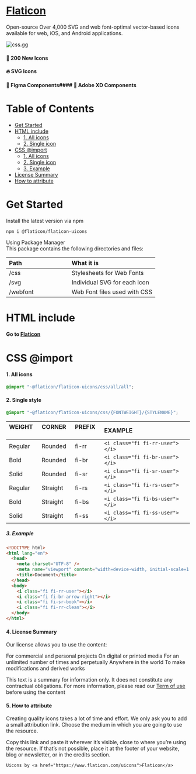 # [Flaticon <UICONS>](https://www.flaticon.com/uicons/interface-icons)

Open-source Over 4,000 SVG and web font-optimal vector-based icons available for web, iOS, and Android applications.

![css.gg](https://media.flaticon.com/dist/min/img/interface-icons/uicons.png)

#### 🚀 200 New Icons

#### 🔥 SVG Icons

#### 🦄 Figma Components#### 🔮 Adobe XD Components

# Table of Contents

- [Get Started](#get-started)
- [HTML include](#html-include)
  - [1. All icons](#1-all-icons)
  - [2. Single icon](#2-single-icon)
- [CSS @import](#css--import)
  - [1. All icons](#1-all-icons-1)
  - [2. Single icon](#2-single-icon-1)
  - [3. Example](#3-example)
- [License Summary](#4-ĺicense-summary)
- [How to attribute](#5-how-to-attribute)

# Get Started

Install the latest version via npm

```shell
npm i @flaticon/flaticon-uicons
```

Using Package Manager \
This package contains the following directories and files:

| Path &nbsp; &nbsp; &nbsp; &nbsp; &nbsp; &nbsp; &nbsp; &nbsp; &nbsp; &nbsp; &nbsp; &nbsp; &nbsp; &nbsp; | What it is                   |
| :----------------------------------------------------------------------------------------------------- | :--------------------------- |
| /css                                                                                                   | Stylesheets for Web Fonts    |
| /svg                                                                                                   | Individual SVG for each icon |
| /webfont                                                                                               | Web Font files used with CSS |

# HTML include

#### Go to [Flaticon <UICONS>](https://www.flaticon.com/uicons/get-started)

# CSS @import

#### 1. All icons

```css
@import "~@flaticon/flaticon-uicons/css/all/all";
```

#### 2. Single style

```css
@import "~@flaticon/flaticon-uicons/css/{FONTWEIGHT}/{STYLENAME}";
```

| WEIGHT &nbsp; | CORNER &nbsp; | PREFIX &nbsp; | EXAMPLE                         |
| :------------ | :------------ | :------------ | :------------------------------ |
| Regular       | Rounded       | fi-rr         | `<i class="fi fi-rr-user"></i>` |
| Bold          | Rounded       | fi-br         | `<i class="fi fi-br-user"></i>` |
| Solid         | Rounded       | fi-sr         | `<i class="fi fi-sr-user"></i>` |
| Regular       | Straight      | fi-rs         | `<i class="fi fi-rs-user"></i>` |
| Bold          | Straight      | fi-bs         | `<i class="fi fi-bs-user"></i>` |
| Solid         | Straight      | fi-ss         | `<i class="fi fi-ss-user"></i>` |

##### 3. Example

```html
<!DOCTYPE html>
<html lang="en">
  <head>
    <meta charset="UTF-8" />
    <meta name="viewport" content="width=device-width, initial-scale=1.0" />
    <title>Document</title>
  </head>
  <body>
    <i class="fi fi-rr-user"></i>
    <i class="fi fi-br-arrow-right"></i>
    <i class="fi fi-sr-book"></i>
    <i class="fi fi-rr-clean"></i>
  </body>
</html>
```

#### 4. License Summary

Our license allows you to use the content:

For commercial and personal projects
On digital or printed media
For an unlimited number of times and perpetually
Anywhere in the world
To make modifications and derived works

This text is a summary for information only. It does not constitute any contractual obligations. For more information, please read our [Term of use](#https://www.freepikcompany.com/legal?&_ga=2.24802994.967760339.1641199092-339376165.1634591523&_gl=1*o0lkwh*test_ga*MzM5Mzc2MTY1LjE2MzQ1OTE1MjM.*test_ga_523JXC6VL7*MTY0MTMwMDk0NC4xMzUuMS4xNjQxMzAzNTgyLjU2*fp_ga*MzM5Mzc2MTY1LjE2MzQ1OTE1MjM.*fp_ga_1ZY8468CQB*MTY0MTMwMDk0NC4zNy4xLjE2NDEzMDM1ODIuNTY.#nav-flaticon) before using the content

#### 5. How to attribute

Creating quality icons takes a lot of time and effort. We only ask you to add a small attribution link. Choose the medium in which you are going to use the resource.

Copy this link and paste it wherever it’s visible, close to where you’re using the resource. If that’s not possible, place it at the footer of your website, blog or newsletter, or in the credits section.

```
Uicons by <a href="https://www.flaticon.com/uicons">Flaticon</a>
```
